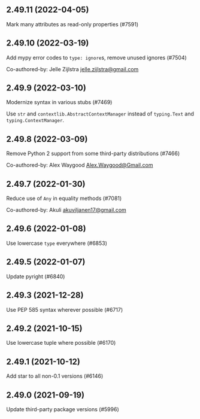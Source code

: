## 2.49.11 (2022-04-05)

Mark many attributes as read-only properties (#7591)

## 2.49.10 (2022-03-19)

Add mypy error codes to `type: ignore`s, remove unused ignores (#7504)

Co-authored-by: Jelle Zijlstra <jelle.zijlstra@gmail.com>

## 2.49.9 (2022-03-10)

Modernize syntax in various stubs (#7469)

Use `str` and `contextlib.AbstractContextManager` instead of `typing.Text` and `typing.ContextManager`.

## 2.49.8 (2022-03-09)

Remove Python 2 support from some third-party distributions (#7466)

Co-authored-by: Alex Waygood <Alex.Waygood@Gmail.com>

## 2.49.7 (2022-01-30)

Reduce use of `Any` in equality methods (#7081)

Co-authored-by: Akuli <akuviljanen17@gmail.com>

## 2.49.6 (2022-01-08)

Use lowercase `type` everywhere (#6853)

## 2.49.5 (2022-01-07)

Update pyright (#6840)

## 2.49.3 (2021-12-28)

Use PEP 585 syntax wherever possible (#6717)

## 2.49.2 (2021-10-15)

Use lowercase tuple where possible (#6170)

## 2.49.1 (2021-10-12)

Add star to all non-0.1 versions (#6146)

## 2.49.0 (2021-09-19)

Update third-party package versions (#5996)

